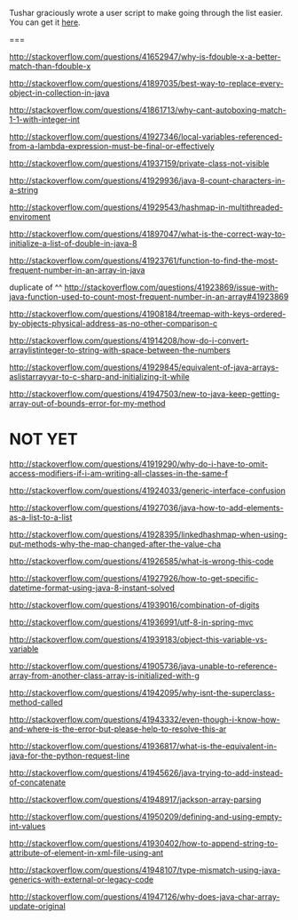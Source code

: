 Tushar graciously wrote a user script to make going through the list easier. You can get it [here](https://github.com/tusharjadhav219/Userscript-for-delete-candidates).

===

http://stackoverflow.com/questions/41652947/why-is-fdouble-x-a-better-match-than-fdouble-x

http://stackoverflow.com/questions/41897035/best-way-to-replace-every-object-in-collection-in-java

http://stackoverflow.com/questions/41861713/why-cant-autoboxing-match-1-1-with-integer-int

http://stackoverflow.com/questions/41927346/local-variables-referenced-from-a-lambda-expression-must-be-final-or-effectively

http://stackoverflow.com/questions/41937159/private-class-not-visible

http://stackoverflow.com/questions/41929936/java-8-count-characters-in-a-string

http://stackoverflow.com/questions/41929543/hashmap-in-multithreaded-enviroment

http://stackoverflow.com/questions/41897047/what-is-the-correct-way-to-initialize-a-list-of-double-in-java-8

http://stackoverflow.com/questions/41923761/function-to-find-the-most-frequent-number-in-an-array-in-java

duplicate of ^^ http://stackoverflow.com/questions/41923869/issue-with-java-function-used-to-count-most-frequent-number-in-an-array#41923869

http://stackoverflow.com/questions/41908184/treemap-with-keys-ordered-by-objects-physical-address-as-no-other-comparison-c

http://stackoverflow.com/questions/41914208/how-do-i-convert-arraylistinteger-to-string-with-space-between-the-numbers

http://stackoverflow.com/questions/41929845/equivalent-of-java-arrays-aslistarrayvar-to-c-sharp-and-initializing-it-while

http://stackoverflow.com/questions/41947503/new-to-java-keep-getting-array-out-of-bounds-error-for-my-method

NOT YET
=====

http://stackoverflow.com/questions/41919290/why-do-i-have-to-omit-access-modifiers-if-i-am-writing-all-classes-in-the-same-f

http://stackoverflow.com/questions/41924033/generic-interface-confusion

http://stackoverflow.com/questions/41927036/java-how-to-add-elements-as-a-list-to-a-list

http://stackoverflow.com/questions/41928395/linkedhashmap-when-using-put-methods-why-the-map-changed-after-the-value-cha

http://stackoverflow.com/questions/41926585/what-is-wrong-this-code

http://stackoverflow.com/questions/41927926/how-to-get-specific-datetime-format-using-java-8-instant-solved

http://stackoverflow.com/questions/41939016/combination-of-digits

http://stackoverflow.com/questions/41936991/utf-8-in-spring-mvc

http://stackoverflow.com/questions/41939183/object-this-variable-vs-variable

http://stackoverflow.com/questions/41905736/java-unable-to-reference-array-from-another-class-array-is-initialized-with-g

http://stackoverflow.com/questions/41942095/why-isnt-the-superclass-method-called

http://stackoverflow.com/questions/41943332/even-though-i-know-how-and-where-is-the-error-but-please-help-to-resolve-this-ar

http://stackoverflow.com/questions/41936817/what-is-the-equivalent-in-java-for-the-python-request-line

http://stackoverflow.com/questions/41945626/java-trying-to-add-instead-of-concatenate

http://stackoverflow.com/questions/41948917/jackson-array-parsing

http://stackoverflow.com/questions/41950209/defining-and-using-empty-int-values

http://stackoverflow.com/questions/41930402/how-to-append-string-to-attribute-of-element-in-xml-file-using-ant

http://stackoverflow.com/questions/41948107/type-mismatch-using-java-generics-with-external-or-legacy-code

http://stackoverflow.com/questions/41947126/why-does-java-char-array-update-original